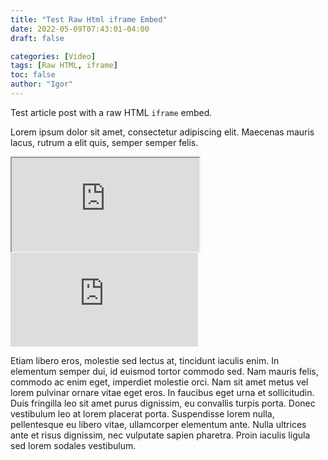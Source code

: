 ```yaml
---
title: "Test Raw Html iframe Embed"
date: 2022-05-09T07:43:01-04:00
draft: false

categories: [Video]
tags: [Raw HTML, iframe]
toc: false
author: "Igor"
---
```


Test article post with a raw HTML `iframe` embed.

<!--more-->

Lorem ipsum dolor sit amet, consectetur adipiscing elit. Maecenas mauris lacus, rutrum a elit quis, semper semper felis. 

<iframe src="https://player.bilibili.com/player.html?bvid=BV1jz4y1f7yo&page=1&as_wide=1&high_quality=1&danmaku=0"
scrolling="no" framespacing="0" webkitallowfullscreen mozallowfullscreen allowfullscreen>
</iframe>

<iframe src="https://www.youtube.com/embed/qtIqKaDlqXo" title="YouTube video player" frameborder="0" allow="accelerometer; autoplay; clipboard-write; encrypted-media; gyroscope; picture-in-picture" allowfullscreen></iframe>

Etiam libero eros, molestie sed lectus at, tincidunt iaculis enim. In elementum semper dui, id euismod tortor commodo sed. Nam mauris felis, commodo ac enim eget, imperdiet molestie orci. Nam sit amet metus vel lorem pulvinar ornare vitae eget eros. In faucibus eget urna et sollicitudin. Duis fringilla leo sit amet purus dignissim, eu convallis turpis porta. Donec vestibulum leo at lorem placerat porta. Suspendisse lorem nulla, pellentesque eu libero vitae, ullamcorper elementum ante. Nulla ultrices ante et risus dignissim, nec vulputate sapien pharetra. Proin iaculis ligula sed lorem sodales vestibulum.

